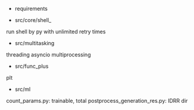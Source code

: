 * requirements

* src/core/shell_

run shell by py with unlimited retry times

* src/multitasking

threading
asyncio
multiprocessing

* src/func_plus

plt

* src/ml

count_params.py: trainable, total
postprocess_generation_res.py: IDRR dir

<!-- * auto update by git push/pull -->
